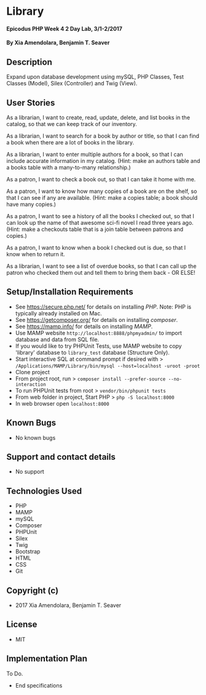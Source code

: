 # Library

#### Epicodus PHP Week 4 2 Day Lab, 3/1-2/2017

#### By Xia Amendolara, Benjamin T. Seaver

## Description

Expand upon database development using mySQL, PHP Classes, Test Classes (Model), Silex (Controller) and Twig (View).

## User Stories
As a librarian, I want to create, read, update, delete, and list books in the catalog, so that we can keep track of our inventory.

As a librarian, I want to search for a book by author or title, so that I can find a book when there are a lot of books in the library.

As a librarian, I want to enter multiple authors for a book, so that I can include accurate information in my catalog. (Hint: make an authors table and a books table with a many-to-many relationship.)

As a patron, I want to check a book out, so that I can take it home with me.

As a patron, I want to know how many copies of a book are on the shelf, so that I can see if any are available. (Hint: make a copies table; a book should have many copies.)

As a patron, I want to see a history of all the books I checked out, so that I can look up the name of that awesome sci-fi novel I read three years ago. (Hint: make a checkouts table that is a join table between patrons and copies.)

As a patron, I want to know when a book I checked out is due, so that I know when to return it.

As a librarian, I want to see a list of overdue books, so that I can call up the patron who checked them out and tell them to bring them back - OR ELSE!


## Setup/Installation Requirements
* See https://secure.php.net/ for details on installing _PHP_.  Note: PHP is typically already installed on Mac.
* See https://getcomposer.org/ for details on installing _composer_.
* See https://mamp.info/ for details on installing _MAMP_.
* Use MAMP website `http://localhost:8888/phpmyadmin/` to import database and data from SQL file.
* If you would like to try PHPUnit Tests, use MAMP website to copy 'library' database to `library_test` database (Structure Only).
* Start interactive SQL at command prompt if desired with > `/Applications/MAMP/Library/bin/mysql --host=localhost -uroot -proot`
* Clone project
* From project root, run > `composer install --prefer-source --no-interaction`
* To run PHPUnit tests from root > `vendor/bin/phpunit tests`
* From web folder in project, Start PHP > `php -S localhost:8000`
* In web browser open `localhost:8000`

## Known Bugs
* No known bugs

## Support and contact details
* No support

## Technologies Used
* PHP
* MAMP
* mySQL
* Composer
* PHPUnit
* Silex
* Twig
* Bootstrap
* HTML
* CSS
* Git

## Copyright (c)
* 2017 Xia Amendolara, Benjamin T. Seaver

## License
* MIT

## Implementation Plan
To Do.


* End specifications
